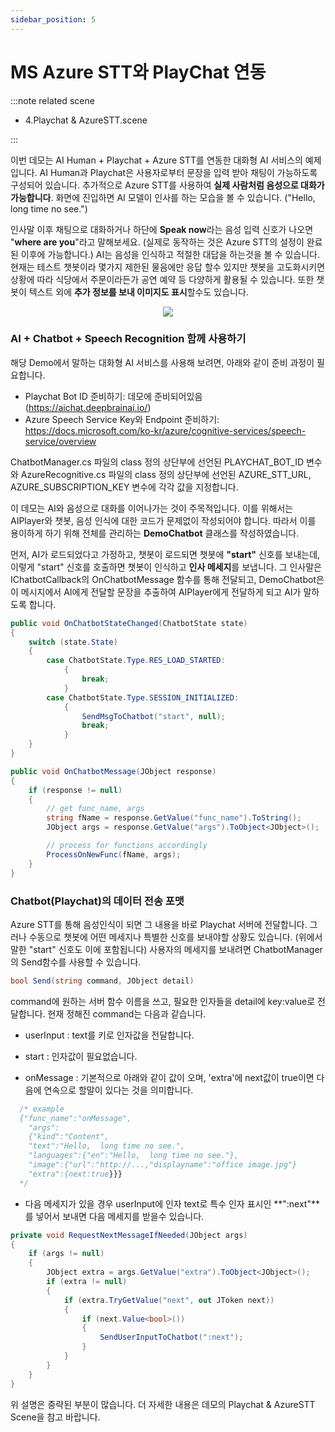 ```yaml
---
sidebar_position: 5
---
```


# MS Azure STT와 PlayChat 연동

:::note related scene

- 4.Playchat & AzureSTT.scene

:::

이번 데모는 AI Human + Playchat + Azure STT를 연동한 대화형 AI 서비스의 예제입니다. AI Human과 Playchat은 사용자로부터 문장을 입력 받아 채팅이 가능하도록 구성되어 있습니다. 추가적으로 Azure STT를 사용하여 **실제 사람처럼 음성으로 대화가 가능합니다**. 화면에 진입하면 AI 모델이 인사를 하는 모습을 볼 수 있습니다. ("Hello, long time no see.") 

인사말 이후 채팅으로 대화하거나 하단에 **Speak now**라는 음성 입력 신호가 나오면 "**where are you**"라고 말해보세요. (실제로 동작하는 것은 Azure STT의 설정이 완료된 이후에 가능합니다.) AI는 음성을 인식하고 적절한 대답을 하는것을 볼 수 있습니다. 현재는 테스트 챗봇이라 몇가지 제한된 물음에만 응답 할수 있지만 챗봇을 고도화시키면 상황에 따라 식당에서 주문이라든가 공연 예약 등 다양하게 활용될 수 있습니다. 또한 챗봇이 텍스트 외에 **추가 정보를 보내 이미지도 표시**할수도 있습니다.

<p align="center">
<img src="/img/aihuman/unity/sampleproject_azurestt.png" style={{zoom: "40%"}} />
</p>

### AI + Chatbot + Speech Recognition 함께 사용하기

해당 Demo에서 말하는 대화형 AI 서비스를 사용해 보려면, 아래와 같이 준비 과정이 필요합니다.

- Playchat Bot ID 준비하기: 데모에 준비되어있음 (https://aichat.deepbrainai.io/)
- Azure Speech Service Key와 Endpoint 준비하기: https://docs.microsoft.com/ko-kr/azure/cognitive-services/speech-service/overview

ChatbotManager.cs 파일의 class 정의 상단부에 선언된 PLAYCHAT_BOT_ID 변수와 AzureRecognitive.cs 파일의 class 정의 상단부에 선언된 AZURE_STT_URL, AZURE_SUBSCRIPTION_KEY 변수에 각각 값을 지정합니다.

이 데모는 AI와 음성으로 대화를 이어나가는 것이 주목적입니다. 이를 위해서는 AIPlayer와 챗봇, 음성 인식에 대한 코드가 문제없이 작성되어야 합니다. 따라서 이를 용이하게 하기 위해 전체를 관리하는 **DemoChatbot** 클래스를 작성하였습니다.

먼저, AI가 로드되었다고 가정하고, 챗봇이 로드되면 챗봇에 **"start"** 신호를 보내는데, 이렇게 "start" 신호를 호출하면 챗봇이 인식하고 **인사 메세지**를 보냅니다. 그 인사말은 IChatbotCallback의 OnChatbotMessage 함수를 통해 전달되고, DemoChatbot은 이 메시지에서 AI에게 전달할 문장을 추출하여 AIPlayer에게 전달하게 되고 AI가 말하도록 합니다. 

```csharp
public void OnChatbotStateChanged(ChatbotState state)
{
    switch (state.State)
    {
        case ChatbotState.Type.RES_LOAD_STARTED: 
            {                              
                break;
            }               
        case ChatbotState.Type.SESSION_INITIALIZED:
            {                                                  
                SendMsgToChatbot("start", null);
                break;
            }              
    }
}

public void OnChatbotMessage(JObject response)
{       
    if (response != null)
    {
        // get func_name, args
        string fName = response.GetValue("func_name").ToString();
        JObject args = response.GetValue("args").ToObject<JObject>();

        // process for functions accordingly
        ProcessOnNewFunc(fName, args);
    }
}
```

### Chatbot(Playchat)의 데이터 전송 포맷 

Azure STT를 통해 음성인식이 되면 그 내용을 바로 Playchat 서버에 전달합니다. 그러나 수동으로 챗봇에 어떤 메세지나 특별한 신호를 보내야할 상황도 있습니다. (위에서 말한 "start" 신호도 이에 포함됩니다) 사용자의 메세지를 보내려면 ChatbotManager의 Send함수를 사용할 수 있습니다. 

```csharp
bool Send(string command, JObject detail)
```

command에 원하는 서버 함수 이름을 쓰고, 필요한 인자들을 detail에 key:value로 전달합니다. 현재 정해진 command는 다음과 같습니다. 

- userInput : text를 키로 인자값을 전달합니다. 

- start : 인자값이 필요없습니다. 

- onMessage : 기본적으로 아래와 같이 값이 오며, 'extra'에 next값이 true이면 다음에 연속으로 할말이 있다는 것을 의미합니다.

```csharp
  /* example
  {"func_name":"onMessage",
  	"args":
   	{"kind":"Content",
    "text":"Hello,  long time no see.",
    "languages":{"en":"Hello,  long time no see."},
    "image":{"url":"http://...,"displayname":"office image.jpg"}
    "extra":{next:true}}}
  */ 
```

- 다음 메세지가 있을 경우 userInput에 인자 text로 특수 인자 표시인 **":next"**를 넣어서 보내면 다음 메세지를 받을수 있습니다. 

```csharp
private void RequestNextMessageIfNeeded(JObject args)
{
    if (args != null)
    {
        JObject extra = args.GetValue("extra").ToObject<JObject>();
        if (extra != null)
        {
            if (extra.TryGetValue("next", out JToken next))
            {
                if (next.Value<bool>())
                {
                    SendUserInputToChatbot(":next");
                }
            }
        }
    }
}
```

위 설명은 중략된 부분이 많습니다. 더 자세한 내용은 데모의 Playchat & AzureSTT Scene을 참고 바랍니다.
